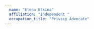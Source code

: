 ```yaml
---
  name: "Elena Elkina"
  affiliation: "Independent "
  occupation_title: "Privacy Advocate"
---
```

